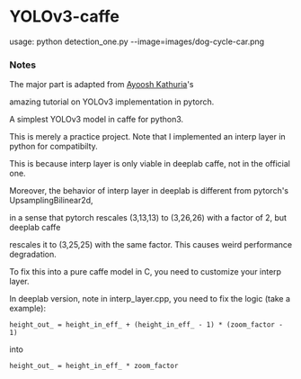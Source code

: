 # YOLOv3-caffe

usage: 
python detection_one.py --image=images/dog-cycle-car.png

### Notes

The major part is adapted from [Ayoosh Kathuria](https://github.com/ayooshkathuria)'s

amazing tutorial on YOLOv3 implementation in pytorch. 

A simplest YOLOv3 model in caffe for python3.

This is merely a practice project. Note that I implemented an interp layer in python for compatibilty.

This is because interp layer is only viable in deeplab caffe, not in the official one. 

Moreover, the behavior of interp layer in deeplab is different from pytorch's UpsamplingBilinear2d,

in a sense that pytorch rescales (3,13,13) to (3,26,26) with a factor of 2, but deeplab caffe 

rescales it to (3,25,25) with the same factor. This causes weird performance degradation.

To fix this into a pure caffe model in C, you need to customize your interp layer.

In deeplab version, note in interp_layer.cpp, you need to fix the logic (take a example):

`height_out_ = height_in_eff_ + (height_in_eff_ - 1) * (zoom_factor - 1)`

into

`height_out_ = height_in_eff_ * zoom_factor`

